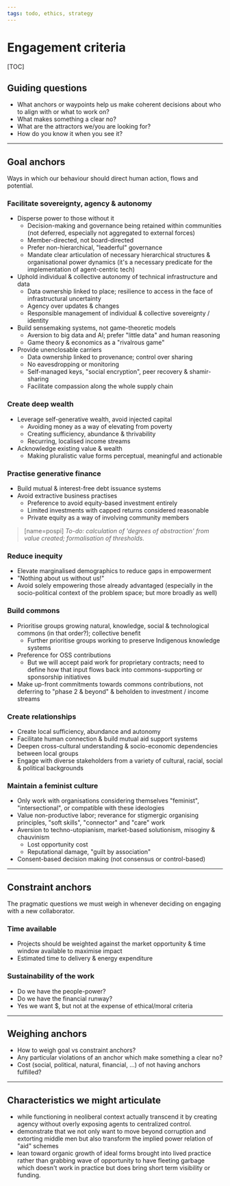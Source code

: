 ```yaml
---
tags: todo, ethics, strategy
---
```


# Engagement criteria

[TOC]

## Guiding questions

- What anchors or waypoints help us make coherent decisions about who to align with or what to work on?
- What makes something a clear no?
- What are the attractors we/you are looking for?
- How do you know it when you see it?


----


## Goal anchors

Ways in which our behaviour should direct human action, flows and potential.

### Facilitate sovereignty, agency & autonomy

- Disperse power to those without it
    - Decision-making and governance being retained within communities (not deferred, especially not aggregated to external forces)
    - Member-directed, not board-directed
    - Prefer non-hierarchical, "leaderful" governance
    - Mandate clear articulation of necessary hierarchical structures & organisational power dynamics (it's a necessary predicate for the implementation of agent-centric tech)
- Uphold individual & collective autonomy of technical infrastructure and data
    - Data ownership linked to place; resilience to access in the face of infrastructural uncertainty
    - Agency over updates & changes
    - Responsible management of individual & collective sovereignty / identity
- Build sensemaking systems, not game-theoretic models
    - Aversion to big data and AI; prefer "little data" and human reasoning
    - Game theory & economics as a "rivalrous game"
- Provide unenclosable carriers
    - Data ownership linked to provenance; control over sharing
    - No eavesdropping or monitoring
    - Self-managed keys, "social encryption", peer recovery & shamir-sharing
    - Facilitate compassion along the whole supply chain

### Create deep wealth

- Leverage self-generative wealth, avoid injected capital
    - Avoiding money as a way of elevating from poverty
    - Creating sufficiency, abundance & thrivability
    - Recurring, localised income streams
- Acknowledge existing value & wealth
    - Making pluralistic value forms perceptual, meaningful and actionable

### Practise generative finance

- Build mutual & interest-free debt issuance systems
- Avoid extractive business practises
    - Preference to avoid equity-based investment entirely
    - Limited investments with capped returns considered reasonable
    - Private equity as a way of involving community members

> [name=pospi] *To-do: calculation of 'degrees of abstraction' from value created; formalisation of thresholds.*

### Reduce inequity

- Elevate marginalised demographics to reduce gaps in empowerment
- "Nothing about us without us!"
- Avoid solely empowering those already advantaged (especially in the socio-political context of the problem space; but more broadly as well)

### Build commons

- Prioritise groups growing natural, knowledge, social & technological commons (in that order?); collective benefit
    - Further prioritise groups working to preserve Indigenous knowledge systems
- Preference for OSS contributions
    - But we will accept paid work for proprietary contracts; need to define how that input flows back into commons-supporting or sponsorship initiatives
- Make up-front commitments towards commons contributions, not deferring to "phase 2 & beyond" & beholden to investment / income streams

### Create relationships

- Create local sufficiency, abundance and autonomy
- Facilitate human connection & build mutual aid support systems
- Deepen cross-cultural understanding & socio-economic dependencies between local groups
- Engage with diverse stakeholders from a variety of cultural, racial, social & political backgrounds

### Maintain a feminist culture

- Only work with organisations considering themselves "feminist", "intersectional", or compatible with these ideologies
- Value non-productive labor; reverance for stigmergic organising principles, "soft skills", "connector" and "care" work
- Aversion to techno-utopianism, market-based solutionism, misoginy & chauvinism
    - Lost opportunity cost
    - Reputational damage, "guilt by association"
- Consent-based decision making (not consensus or control-based)


----



## Constraint anchors

The pragmatic questions we must weigh in whenever deciding on engaging with a new collaborator.

### Time available

- Projects should be weighted against the market opportunity & time window available to maximise impact
- Estimated time to delivery & energy expenditure

### Sustainability of the work

- Do we have the people-power?
- Do we have the financial runway?
- Yes we want $, but not at the expense of ethical/moral criteria



----



## Weighing anchors

- How to weigh goal vs constraint anchors?
- Any particular violations of an anchor which make something a clear no?
- Cost (social, political, natural, financial, ...) of not having anchors fulfilled?



----



## Characteristics we might articulate

- while functioning in neoliberal context actually transcend it by creating agency without overly exposing agents to centralized control.
- demonstrate that we not only want to move beyond corruption and extorting middle men but also transform the implied power relation of "aid" schemes
- lean toward organic growth of ideal forms brought into lived practice rather than grabbing wave of opportunity to have fleeting garbage which doesn't work in practice but does bring short term visibility or funding.

